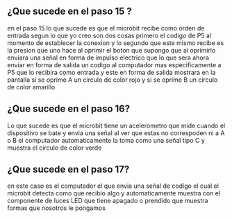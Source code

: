 ## ¿Que sucede en el paso 15 ?
en el paso 15 lo que sucede es que el microbit recibe como orden de entrada segun lo que yo creo son dos cosas primero el codigo de P5 al momento de establecer la conexion y lo segundo que este mismo recibe es la presion que uno hace al oprimir el boton que supongo que al oprimirlo enviara una señal en forma de impulso electrico que lo que sera ahora enviar en forma de salida un codigo al computador mas especificamente a P5 que lo recibira como entrada y este en forma de salida mostrara en la pantalla si se oprime A un circulo de color rojo y si se oprime B un circulo de color amarillo
## ¿Que sucede en el paso 16?
Lo que sucede es que el microbit tiene un acelerometro que mide cuando el dispositivo se bate y envia una señal al ver que estas no correspoden ni a A o B el computador automaticamente la toma como una señal tipo C y muestra el circulo de color verde
## ¿Que sucede en el paso 17?
en este caso es el computador el que envia una señal de codigo el cual el microbit detecta como que recibio algo y automaticamente muestra con el componente de luces LED que tiene apagado o prendido que muestra formas que nosotros le pongamos
